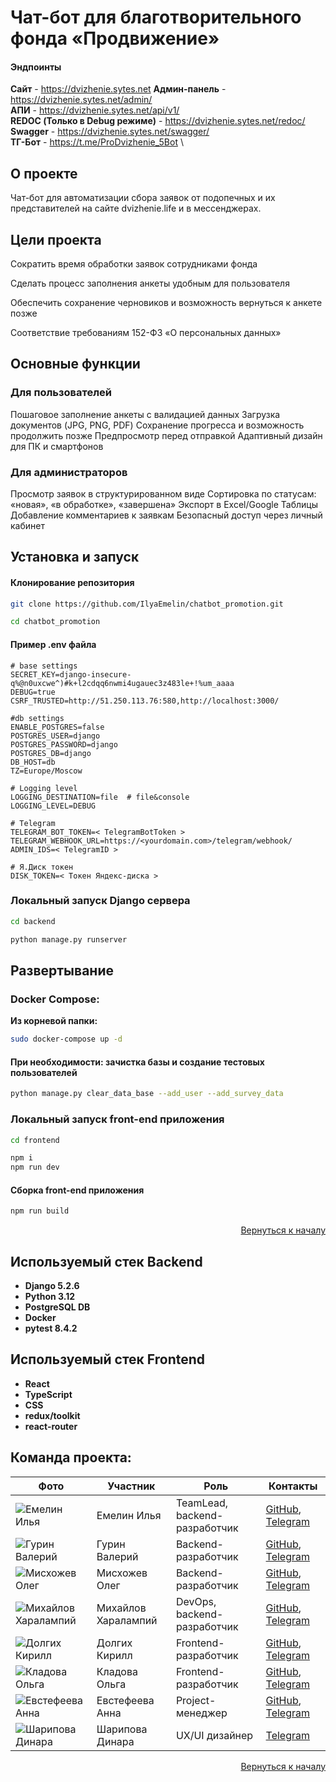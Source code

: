 # Чат-бот для благотворительного фонда «Продвижение»

#### Эндпоинты
**Сайт** - https://dvizhenie.sytes.net
**Админ-панель** - https://dvizhenie.sytes.net/admin/ \
**АПИ** - https://dvizhenie.sytes.net/api/v1/ \
**REDOC (Только в Debug режиме)** - https://dvizhenie.sytes.net/redoc/ \
**Swagger** - https://dvizhenie.sytes.net/swagger/ \
**ТГ-Бот** - https://t.me/ProDvizhenie_5Bot \

## О проекте
Чат-бот для автоматизации сбора заявок от подопечных и их представителей на сайте dvizhenie.life и в мессенджерах.

## Цели проекта
Сократить время обработки заявок сотрудниками фонда

Сделать процесс заполнения анкеты удобным для пользователя

Обеспечить сохранение черновиков и возможность вернуться к анкете позже

Соответствие требованиям 152-ФЗ «О персональных данных»

## Основные функции
### Для пользователей

Пошаговое заполнение анкеты с валидацией данных
Загрузка документов (JPG, PNG, PDF)
Сохранение прогресса и возможность продолжить позже
Предпросмотр перед отправкой
Адаптивный дизайн для ПК и смартфонов

### Для администраторов

Просмотр заявок в структурированном виде
Сортировка по статусам: «новая», «в обработке», «завершена»
Экспорт в Excel/Google Таблицы
Добавление комментариев к заявкам
Безопасный доступ через личный кабинет

## Установка и запуск

#### Клонирование репозитория

```bash
git clone https://github.com/IlyaEmelin/chatbot_promotion.git
```
```bash
cd chatbot_promotion
```
#### Пример .env файла
```
# base settings
SECRET_KEY=django-insecure-q%@n0uxcwe^)#k+l2cdqq6nwmi4ugauec3z483le+!%um_aaaa
DEBUG=true
CSRF_TRUSTED=http://51.250.113.76:580,http://localhost:3000/

#db settings
ENABLE_POSTGRES=false
POSTGRES_USER=django
POSTGRES_PASSWORD=django
POSTGRES_DB=django
DB_HOST=db
TZ=Europe/Moscow

# Logging level
LOGGING_DESTINATION=file  # file&console
LOGGING_LEVEL=DEBUG

# Telegram
TELEGRAM_BOT_TOKEN=< TelegramBotToken >
TELEGRAM_WEBHOOK_URL=https://<yourdomain.com>/telegram/webhook/
ADMIN_IDS=< TelegramID >

# Я.Диск токен
DISK_TOKEN=< Токен Яндекс-диска >
```
### Локальный запуск Django сервера
```bash
cd backend
```
```bash
python manage.py runserver
```

## Развертывание

### Docker Compose:

**Из корневой папки:**

```bash
sudo docker-compose up -d
```

#### При необходимости: зачистка базы и создание тестовых пользователей
```bash
python manage.py clear_data_base --add_user --add_survey_data
```

### Локальный запуск front-end приложения
```bash
cd frontend
```
```bash
npm i
npm run dev
```
#### Сборка front-end приложения

```bash
npm run build
```

<p align="right"><a href="#Start-point">Вернуться к началу</a></p>

## Используемый стек Backend
* **Django 5.2.6**
* **Python 3.12**
* **PostgreSQL DB**
* **Docker**
* **pytest 8.4.2**

## Используемый стек Frontend

* **React**
* **TypeScript**
* **CSS**
* **redux/toolkit**
* **react-router**


## Команда проекта:
| Фото                                                                                                  |Участник| Роль                          |Контакты|
|-------------------------------------------------------------------------------------------------------|-|-------------------------------|-|
| ![Емелин Илья](https://github.com/IlyaEmelin/chatbot_promotion/commit/EmelinIliya.jpg)                |Емелин Илья| TeamLead, backend-разработчик |[GitHub](https://github.com/IlyaEmelin), [Telegram](https://t.me/Ilya_Emelin)|
| ![Гурин Валерий](https://github.com/IlyaEmelin/chatbot_promotion/commit/GurinValeriy.jpg)             |Гурин Валерий| Backend-разработчик           |[GitHub](https://github.com/FuntikPiggy), [Telegram](https://t.me/CallSign_Yakuza)|
| ![Мисхожев Олег](https://github.com/IlyaEmelin/chatbot_promotion/commit/MischozhevOleg.jpg)           |Мисхожев Олег| Backend-разработчик           |[GitHub](https://github.com/OlegMiskhozhev), [Telegram](https://t.me/miskhozhev)|
| ![Михайлов Харалампий](https://github.com/IlyaEmelin/chatbot_promotion/commit/MihaylovHaralampiy.jpg) |Михайлов Харалампий| DevOps, backend-разработчик   |[GitHub](https://github.com/HarisNvr), [Telegram](https://t.me/HarisNvr)|
| ![Долгих Кирилл](https://github.com/IlyaEmelin/chatbot_promotion/commit/DolgikhKirill.jpg)            |Долгих Кирилл| Frontend-разработчик          |[GitHub](https://github.com/nonncal), [Telegram](https://t.me/nonncal)|
| ![Кладова Ольга](https://github.com/IlyaEmelin/chatbot_promotion/commit/xxxxxxxxxxxxx.jpg)            |Кладова Ольга| Frontend-разработчик          |[GitHub](https://github.com/OlgaKladova), [Telegram](https://t.me/MidoriKl)|
| ![Евстефеева Анна](https://github.com/IlyaEmelin/chatbot_promotion/commit/EvstefeevaAnna.jpg)         |Евстефеева Анна| Project-менеджер              |[GitHub](https://github.com/nonncal), [Telegram](https://t.me/annievstifeeva)|
| ![Шарипова Динара](https://github.com/IlyaEmelin/chatbot_promotion/commit/SharipovaDinara.jpg)          |Шарипова Динара| UX/UI дизайнер                |[Telegram](https://t.me/DinaraCalifornia)|

<p align="right"><a href="#Start-point">Вернуться к началу</a></p>
